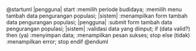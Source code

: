 @startuml
|pengguna|
start
:memilih periode budidaya;
:memilih menu tambah data 
pengurangan populasi;
|sistem|
:menampilkan form tambah 
data pengurangan populasi;
|pengguna|
:submit form tambah data
pengurangan populasi;
|sistem|
:validasi data yang diinput;
if (data valid?) then (ya)
:menyimpan data;
:menampilkan pesan sukses;
stop
else (tidak)
:menampilkan error;
stop
endif
@enduml